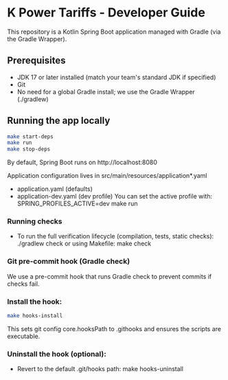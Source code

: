 # K Power Tariffs - Developer Guide

This repository is a Kotlin Spring Boot application managed with Gradle (via the Gradle Wrapper).

## Prerequisites

- JDK 17 or later installed (match your team's standard JDK if specified)
- Git
- No need for a global Gradle install; we use the Gradle Wrapper (./gradlew)

## Running the app locally

```bash
make start-deps
make run
make stop-deps
```

By default, Spring Boot runs on http://localhost:8080

Application configuration lives in src/main/resources/application*.yaml

- application.yaml (defaults)
- application-dev.yaml (dev profile)
  You can set the active profile with: SPRING_PROFILES_ACTIVE=dev make run

### Running checks

- To run the full verification lifecycle (compilation, tests, static checks):
  ./gradlew check
  or using Makefile:
  make check

### Git pre-commit hook (Gradle check)

We use a pre-commit hook that runs Gradle check to prevent commits if checks fail.

### Install the hook:

```bash
make hooks-install
```

This sets git config core.hooksPath to .githooks and ensures the scripts are executable.

### Uninstall the hook (optional):

- Revert to the default .git/hooks path:
  make hooks-uninstall
